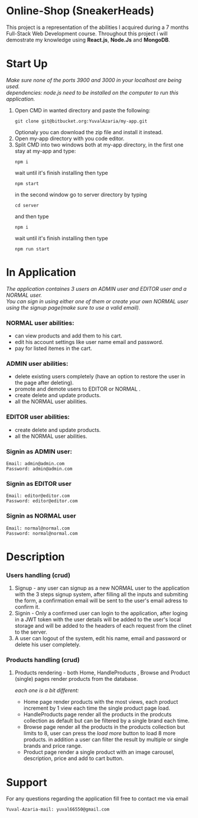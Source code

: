 # Online-Shop (SneakerHeads)

This project is a representation of the abilities I acquired during a 7 months Full-Stack Web Development course.
Throughout this project i will demostrate my knowledge using **React.js**, **Node.Js** and **MongoDB**.

# Start Up

_Make sure none of the ports 3900 and 3000 in your localhost are being used._  
_dependencies: node.js need to be installed on the computer to run this application._

1. Open CMD in wanted directory and paste the following:
   ```
   git clone git@bitbucket.org:YuvalAzaria/my-app.git
   ```
   Optionaly you can download the zip file and install it instead.
2. Open my-app directory with you code editor.
3. Split CMD into two windows both at my-app directory, in the first one stay at my-app and type:
   ```
   npm i
   ```
   wait until it's finish installing then type
   ```
   npm start
   ```
   in the second window go to server directory by typing
   ```
   cd server
   ```
   and then type
   ```
   npm i
   ```
   wait until it's finish installing then type
   ```
   npm run start
   ```

# In Application

_The application containes 3 users an ADMIN user and EDITOR user and a NORMAL user._  
_You can sign in using either one of them or create your own NORMAL user using the signup page(make sure to use a valid email)._

### NORMAL user abilities:

- can view products and add them to his cart.
- edit his account settings like user name email and password.
- pay for listed itemes in the cart.

### ADMIN user abilities:

- delete existing users completely (have an option to restore the user in the page after deleting).
- promote and demote users to EDITOR or NORMAL .
- create delete and update products.
- all the NORMAL user abilities.

### EDITOR user abilities:

- create delete and update products.
- all the NORMAL user abilities.

### **Signin as ADMIN user:**

```
Email: admin@admin.com
Password: admin@admin.com
```

### **Signin as EDITOR user**

```
Email: editor@editor.com
Password: editor@editor.com
```

### **Signin as NORMAL user**

```
Email: normal@normal.com
Password: normal@normal.com
```

# Description

### Users handling (crud)

1. Signup - any user can signup as a new NORMAL user to the application with the 3 steps signup system, after filling all the inputs and submiting the form, a confirmation email will be sent to the user's email adress to confirm it.
2. Signin - Only a confirmed user can login to the application, after loging in a JWT token with the user details will be added to the user's local storage and will be added to the headers of each request from the clinet to the server.
3. A user can logout of the system, edit his name, email and password or delete his user completely.

### Products handling (crud)

1.  Products rendering - both Home, HandleProducts , Browse and Product (single) pages render products from the database.

    _each one is a bit different:_

    - Home page render products with the most views, each product increment by 1 view each time the single product page load.
    - HandleProducts page render all the products in the prodcuts collection as default but can be filtered by a single brand each time.
    - Browse page render all the products in the products collection but limits to 8, user can press the _load more_ button to load 8 more products. in addition a user can filter the result by multiple or single brands and price range.
    - Product page render a single product with an image carousel, description, price and add to cart button.

# Support

For any questions regarding the application fill free to contact me via email

```
Yuval-Azaria-mail: yuval66550@gmail.com
```

